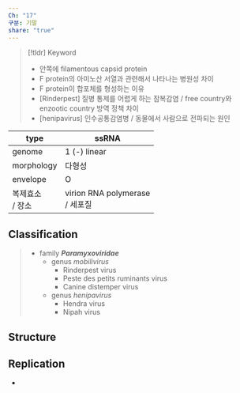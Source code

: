 ```yaml
---
Ch: "17"
구분: 기말
share: "true"
---
```


>[!tldr] Keyword
>- 안쪽에 filamentous capsid protein
>- F protein의 아미노산 서열과 관련해서 나타나는 병원성 차이
>- F protein이 합포체를 형성하는 이유
>- [Rinderpest] 질병 통제를 어렵게 하는 잠복감염 / free country와 enzootic country 방역 정책 차이
>- [henipavirus] 인수공통감염병 / 동물에서 사람으로 전파되는 원인

| type         | ssRNA                          |
| ------------ | ------------------------------ |
| genome       | 1 (-) linear                   |
| morphology   | 다형성                            |
| envelope     | O                              |
| 복제효소<br>/ 장소 | virion RNA polymerase<br>/ 세포질 |

## Classification
> - family ***Paramyxoviridae***
> 	- genus *mobilivirus*
> 		- Rinderpest virus
> 		- Peste des petits ruminants virus
> 		- Canine distemper virus
> 	- genus *henipavirus*
> 		- Hendra virus
> 		- Nipah virus

## Structure

## Replication
- 